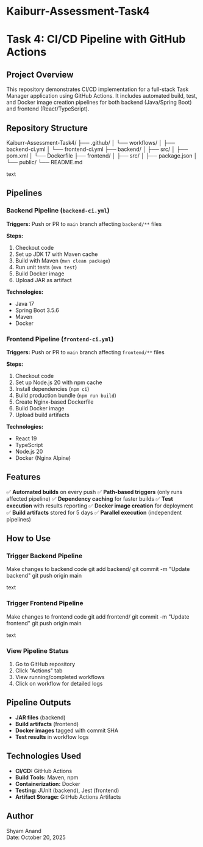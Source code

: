 # Kaiburr-Assessment-Task4

# Task 4: CI/CD Pipeline with GitHub Actions

## Project Overview
This repository demonstrates CI/CD implementation for a full-stack Task Manager application using GitHub Actions. It includes automated build, test, and Docker image creation pipelines for both backend (Java/Spring Boot) and frontend (React/TypeScript).

## Repository Structure
Kaiburr-Assessment-Task4/
├── .github/
│ └── workflows/
│ ├── backend-ci.yml
│ └── frontend-ci.yml
├── backend/
│ ├── src/
│ ├── pom.xml
│ └── Dockerfile
├── frontend/
│ ├── src/
│ ├── package.json
│ └── public/
└── README.md

text

## Pipelines

### Backend Pipeline (`backend-ci.yml`)
**Triggers:** Push or PR to `main` branch affecting `backend/**` files

**Steps:**
1. Checkout code
2. Set up JDK 17 with Maven cache
3. Build with Maven (`mvn clean package`)
4. Run unit tests (`mvn test`)
5. Build Docker image
6. Upload JAR as artifact

**Technologies:**
- Java 17
- Spring Boot 3.5.6
- Maven
- Docker

### Frontend Pipeline (`frontend-ci.yml`)
**Triggers:** Push or PR to `main` branch affecting `frontend/**` files

**Steps:**
1. Checkout code
2. Set up Node.js 20 with npm cache
3. Install dependencies (`npm ci`)
4. Build production bundle (`npm run build`)
5. Create Nginx-based Dockerfile
6. Build Docker image
7. Upload build artifacts

**Technologies:**
- React 19
- TypeScript
- Node.js 20
- Docker (Nginx Alpine)

## Features

✅ **Automated builds** on every push
✅ **Path-based triggers** (only runs affected pipeline)
✅ **Dependency caching** for faster builds
✅ **Test execution** with results reporting
✅ **Docker image creation** for deployment
✅ **Build artifacts** stored for 5 days
✅ **Parallel execution** (independent pipelines)

## How to Use

### Trigger Backend Pipeline
Make changes to backend code
git add backend/
git commit -m "Update backend"
git push origin main

text

### Trigger Frontend Pipeline
Make changes to frontend code
git add frontend/
git commit -m "Update frontend"
git push origin main

text

### View Pipeline Status
1. Go to GitHub repository
2. Click "Actions" tab
3. View running/completed workflows
4. Click on workflow for detailed logs

## Pipeline Outputs

- **JAR files** (backend)
- **Build artifacts** (frontend)
- **Docker images** tagged with commit SHA
- **Test results** in workflow logs

## Technologies Used

- **CI/CD:** GitHub Actions
- **Build Tools:** Maven, npm
- **Containerization:** Docker
- **Testing:** JUnit (backend), Jest (frontend)
- **Artifact Storage:** GitHub Actions Artifacts

## Author
Shyam Anand  
Date: October 20, 2025